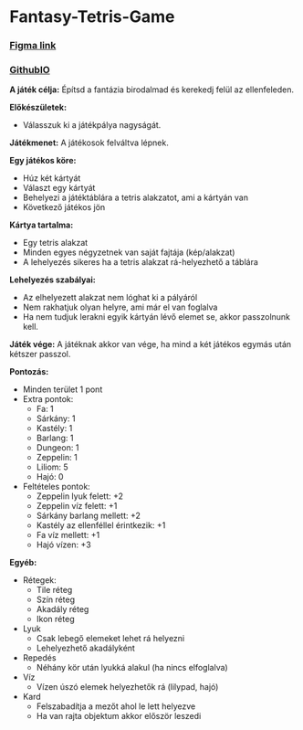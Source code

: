 # Fantasy-Tetris-Game

### [Figma link](https://www.figma.com/file/TiPvQaxbnc5RITrKLAVvXe/UwU?type=design&node-id=8-90&mode=design&t=DaoWSH9sbgnJqVdP-0)
### [GithubIO](https://balint837.github.io/Fantasy-Tetris-Game/)

**A játék célja:** Építsd a fantázia birodalmad és kerekedj felül az ellenfeleden.

**Előkészületek:**
- Válasszuk ki a játékpálya nagyságát.

**Játékmenet:** A játékosok felváltva lépnek.

**Egy játékos köre:**
- Húz két kártyát
- Választ egy kártyát
- Behelyezi a játéktáblára a tetris alakzatot, ami a kártyán van
- Következő játékos jön

**Kártya tartalma:**
- Egy tetris alakzat
- Minden egyes négyzetnek van saját fajtája (kép/alakzat)
- A lehelyezés sikeres ha a tetris alakzat rá-helyezhető a táblára

**Lehelyezés szabályai:**
- Az elhelyezett alakzat nem lóghat ki a pályáról
- Nem rakhatjuk olyan helyre, ami már el van foglalva
- Ha nem tudjuk lerakni egyik kártyán lévő elemet se, akkor passzolnunk kell.

**Játék vége:** A játéknak akkor van vége, ha mind a két játékos egymás után kétszer passzol.

**Pontozás:**
- Minden terület 1 pont
- Extra pontok:
    - Fa: 1
    - Sárkány: 1
    - Kastély: 1
    - Barlang: 1
    - Dungeon: 1
    - Zeppelin: 1
    - Liliom: 5
    - Hajó: 0
- Feltételes pontok:
    - Zeppelin lyuk felett: +2
    - Zeppelin víz felett: +1
    - Sárkány barlang mellett: +2
    - Kastély az ellenféllel érintkezik: +1
    - Fa víz mellett: +1
    - Hajó vízen: +3

**Egyéb:**
- Rétegek:
    - Tile réteg
    - Szín réteg
    - Akadály réteg
    - Ikon réteg
- Lyuk
    - Csak lebegő elemeket lehet rá helyezni
    - Lehelyezhető akadályként
- Repedés
    - Néhány kör után lyukká alakul (ha nincs elfoglalva)
- Víz
    - Vízen úszó elemek helyezhetők rá (lilypad, hajó)
- Kard
    - Felszabadítja a mezőt ahol le lett helyezve
    - Ha van rajta objektum akkor először leszedi

